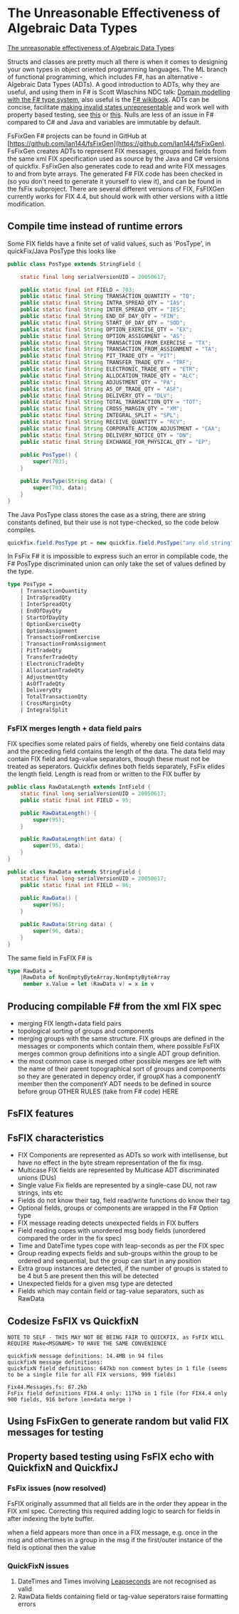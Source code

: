 # The Unreasonable Effectiveness of Algebraic Data Types

[The unreasonable effectiveness of Algebraic Data Types](README.md)



Structs and classes are pretty much all there is when it comes to designing your own types in object oriented programming languages. The ML branch of functional programming, which includes F#, has an alternative - Algebraic Data Types (ADTs). A good introduction to ADTs, why they are useful, and using them in F# is Scott Wlaschins NDC talk: [Domain modelling with the F# type system](https://vimeo.com/97507575), also useful is the [F# wikibook](https://en.wikibooks.org/wiki/F_Sharp_Programming/Discriminated_Unions). ADTs can be concise, facilitate [making invalid states unrepresentable](http://fsharpforfunandprofit.com/posts/designing-with-types-making-illegal-states-unrepresentable/) and work well with property based testing, see [this](http://fsharpforfunandprofit.com/posts/property-based-testing) or [this](https://fscheck.github.io/FsCheck/QuickStart.html). Nulls are less of an issue in F# compared to C# and Java and variables are immutable by default. 

 FsFixGen F# projects can be found in GitHub at [https://github.com/Ian144/fsFixGen](https://github.com/Ian144/fsFixGen). FsFixGen creates ADTs to represent FIX messages, groups and fields from the same xml FIX specification used as source by the Java and C# versions of quickfix. FsFixGen also generates code to read and write FIX messages to and from byte arrays. The generated F# FIX code has been checked in (so you don't need to generate it yourself to view it), and can be found in the fsFix subproject. There are several different versions of FIX, FsFIXGen currently works for FIX 4.4, but should work with other versions with a little modification. 

## Compile time instead of runtime errors

Some FIX fields have a finite set of valid values, such as 'PosType', in quickFix/Java PosType this looks like

```Java
public class PosType extends StringField {

    static final long serialVersionUID = 20050617;

    public static final int FIELD = 703;
    public static final String TRANSACTION_QUANTITY = "TQ";
    public static final String INTRA_SPREAD_QTY = "IAS";
    public static final String INTER_SPREAD_QTY = "IES";
    public static final String END_OF_DAY_QTY = "FIN";
    public static final String START_OF_DAY_QTY = "SOD";
    public static final String OPTION_EXERCISE_QTY = "EX";
    public static final String OPTION_ASSIGNMENT = "AS";
    public static final String TRANSACTION_FROM_EXERCISE = "TX";
    public static final String TRANSACTION_FROM_ASSIGNMENT = "TA";
    public static final String PIT_TRADE_QTY = "PIT";
    public static final String TRANSFER_TRADE_QTY = "TRF";
    public static final String ELECTRONIC_TRADE_QTY = "ETR";
    public static final String ALLOCATION_TRADE_QTY = "ALC";
    public static final String ADJUSTMENT_QTY = "PA";
    public static final String AS_OF_TRADE_QTY = "ASF";
    public static final String DELIVERY_QTY = "DLV";
    public static final String TOTAL_TRANSACTION_QTY = "TOT";
    public static final String CROSS_MARGIN_QTY = "XM";
    public static final String INTEGRAL_SPLIT = "SPL";
    public static final String RECEIVE_QUANTITY = "RCV";
    public static final String CORPORATE_ACTION_ADJUSTMENT = "CAA";
    public static final String DELIVERY_NOTICE_QTY = "DN";
    public static final String EXCHANGE_FOR_PHYSICAL_QTY = "EP";
    
    public PosType() {
        super(703);
    }

    public PosType(String data) {
        super(703, data);
    }
}
```
The Java PosType class stores the case as a string, there are string constants defined, but their use is not type-checked, so the code below compiles.

```Java
quickfix.field.PosType pt = new quickfix.field.PosType("any old string");
```

In FsFix F# it is impossible to express such an error in compilable code, the F# PosType discriminated union can only take the set of values defined by the type. 

```fsharp
type PosType =
    | TransactionQuantity
    | IntraSpreadQty
    | InterSpreadQty
    | EndOfDayQty
    | StartOfDayQty
    | OptionExerciseQty
    | OptionAssignment
    | TransactionFromExercise
    | TransactionFromAssignment
    | PitTradeQty
    | TransferTradeQty
    | ElectronicTradeQty
    | AllocationTradeQty
    | AdjustmentQty
    | AsOfTradeQty
    | DeliveryQty
    | TotalTransactionQty
    | CrossMarginQty
    | IntegralSplit
```

### FsFIX merges length + data field pairs

FIX specifies some related pairs of fields, whereby one field contains data and the preceding field contains the length of the data. The data field may contain FIX field and tag-value separators, though these must not be treated as seperators. Quickfix defines both fields separately, FsFix elides the length field. Length is read from or written to the FIX buffer by 

```Java
public class RawDataLength extends IntField {
    static final long serialVersionUID = 20050617;
    public static final int FIELD = 95;

    public RawDataLength() {
        super(95);
    }

    public RawDataLength(int data) {
        super(95, data);
    }
}

public class RawData extends StringField {
    static final long serialVersionUID = 20050617;
    public static final int FIELD = 96;
    
    public RawData() {
        super(96);
    }

    public RawData(String data) {
        super(96, data);
    }
}

```

The same field in FsFIX F# is

```fsharp
type RawData =
    |RawData of NonEmptyByteArray.NonEmptyByteArray
     member x.Value = let (RawData v) = x in v
```

## Producing compilable F# from the xml FIX spec

- merging FIX length+data field pairs
- topological sorting of groups and components 
- merging groups with the same structure. FIX groups are defined in the messages or components which contain them, where possible FsFIX merges common group definitions into a single ADT group definition.
- the most common case is merged
  other possible merges are left with the name of their parent
  topographical sort of groups and components so they are generated in depency order, if groupX has a componentY member then the componentY ADT needs to be defined in source before group
OTHER RULES (take from F# code) HERE

## FsFIX features
## FsFIX characteristics
- FIX Components are represented as ADTs so work with intellisense, but have no effect in the byte stream representation of the fix msg. 
- Multicase FIX fields are represented by Multicase ADT discriminated unions (DUs)
- Single value Fix fields are represented by a single-case DU, not raw strings, ints etc
- Fields do not know their tag, field read/write functions do know their tag
- Optional fields, groups or components are wrapped in the F# Option type
- FIX message reading detects unexpected fields in FIX buffers
- Field reading copes with unordered msg body fields (unordered compared the order in the fix spec)
- Time and DateTime types cope with leap-seconds as per the FIX spec
- Group reading expects fields and sub-groups within the group to be ordered and sequential, but the group can start in any position
- Extra group instances are detected, if the number of groups is stated to be 4 but 5 are present then this will be detected
- Unexpected fields for a given msg type are detected
- Fields which may contain field or tag-value separators, such as RawData


## Codesize FsFIX vs QuickfixN

    NOTE TO SELF - THIS MAY NOT BE BEING FAIR TO QUICKFIX, as FsFIX WILL REQUIRE Make<MSGNAME> TO HAVE THE SAME CONVENIENCE

    quickfixN message definitions: 14.4MB in 94 files
    quickfixN message definitions: 
    quickfixN field definitions: 647kb non comment bytes in 1 file (seems to be a single file for all FIX versions, 999 fields)

    Fix44.Messages.fs: 87.2kb
    FsFix field definitions FIX4.4 only: 117kb in 1 file (for FIX4.4 only 900 fields, 916 before len+data merge )


## Using FsFixGen to generate random but valid FIX messages for testing


## Property based testing using FsFIX echo with QuickfixN and QuickfixJ 

### FsFix issues (now resolved)

FsFIX originally assummed that all fields are in the order they appear in the FIX xml spec. Correcting this required adding logic to search for fields in after indexing the byte buffer.


when a field appears more than once in a FIX message, e.g. once in the msg and othertimes in a group in the msg
if the first/outer instance of the field is optional then the value


### QuickFixN issues

1. DateTimes and Times involving [Leapseconds](https://en.wikipedia.org/wiki/Leap_second) are not recognised as valid
2. RawData fields containing field or tag-value seperators raise formatting errors

